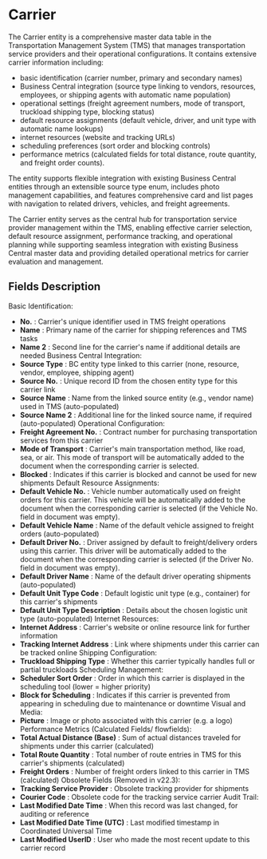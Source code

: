 # Carrier

The Carrier entity is a comprehensive master data table in the Transportation Management System (TMS) that manages transportation service providers and their operational configurations.
It contains extensive carrier information including:

- basic identification (carrier number, primary and secondary names)
- Business Central integration (source type linking to vendors, resources, employees, or shipping agents with automatic name population)
- operational settings (freight agreement numbers, mode of transport, truckload shipping type, blocking status)
- default resource assignments (default vehicle, driver, and unit type with automatic name lookups)
- internet resources (website and tracking URLs)
- scheduling preferences (sort order and blocking controls)
- performance metrics (calculated fields for total distance, route quantity, and freight order counts).

The entity supports flexible integration with existing Business Central entities through an extensible source type enum, includes photo management capabilities, and features comprehensive card and list pages with navigation to related drivers, vehicles, and freight agreements.

The Carrier entity serves as the central hub for transportation service provider management within the TMS, enabling effective carrier selection, default resource assignment, performance tracking, and operational planning while supporting seamless integration with existing Business Central master data and providing detailed operational metrics for carrier evaluation and management.

## Fields Description

Basic Identification:
- **No.** : Carrier's unique identifier used in TMS freight operations
- **Name** : Primary name of the carrier for shipping references and TMS tasks
- **Name 2** : Second line for the carrier's name if additional details are needed
Business Central Integration:
- **Source Type** : BC entity type linked to this carrier (none, resource, vendor, employee, shipping agent)
- **Source No.** : Unique record ID from the chosen entity type for this carrier link
- **Source Name** : Name from the linked source entity (e.g., vendor name) used in TMS (auto-populated)
- **Source Name 2** : Additional line for the linked source name, if required (auto-populated)
Operational Configuration:
- **Freight Agreement No.** : Contract number for purchasing transportation services from this carrier
- **Mode of Transport** : Carrier's main transportation method, like road, sea, or air. This mode of transport will be automatically added to the document when the corresponding carrier is selected.
- **Blocked** : Indicates if this carrier is blocked and cannot be used for new shipments
Default Resource Assignments:
- **Default Vehicle No.** : Vehicle number automatically used on freight orders for this carrier. This vehicle will be automatically added to the document when the corresponding carrier is selected (if the Vehicle No. field in document was empty).
- **Default Vehicle Name** : Name of the default vehicle assigned to freight orders (auto-populated)
- **Default Driver No.** : Driver assigned by default to freight/delivery orders using this carrier. This driver will be automatically added to the document when the corresponding carrier is selected (if the Driver No. field in document was empty).
- **Default Driver Name** : Name of the default driver operating shipments (auto-populated)
- **Default Unit Type Code** : Default logistic unit type (e.g., container) for this carrier's shipments
- **Default Unit Type Description** : Details about the chosen logistic unit type (auto-populated)
Internet Resources:
- **Internet Address** : Carrier's website or online resource link for further information
- **Tracking Internet Address** : Link where shipments under this carrier can be tracked online
Shipping Configuration:
- **Truckload Shipping Type** : Whether this carrier typically handles full or partial truckloads
Scheduling Management:
- **Scheduler Sort Order** : Order in which this carrier is displayed in the scheduling tool (lower = higher priority)
- **Block for Scheduling** : Indicates if this carrier is prevented from appearing in scheduling due to maintenance or downtime
Visual and Media:
- **Picture** : Image or photo associated with this carrier (e.g. a logo)
Performance Metrics (Calculated Fields/ flowfields):
- **Total Actual Distance (Base)** : Sum of actual distances traveled for shipments under this carrier (calculated)
- **Total Route Quantity** : Total number of route entries in TMS for this carrier's shipments (calculated)
- **Freight Orders** : Number of freight orders linked to this carrier in TMS (calculated)
Obsolete Fields (Removed in v22.3):
- **Tracking Service Provider** : Obsolete tracking provider for shipments
- **Courier Code** : Obsolete code for the tracking service carrier
Audit Trail:
- **Last Modified Date Time** : When this record was last changed, for auditing or reference
- **Last Modified Date Time (UTC)** : Last modified timestamp in Coordinated Universal Time
- **Last Modified UserID** : User who made the most recent update to this carrier record
